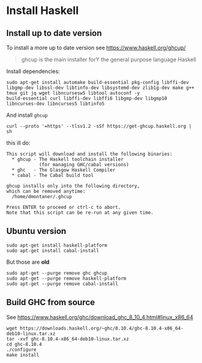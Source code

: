 # Install Haskell


## Install up to date version

To install a more up to date version see <https://www.haskell.org/ghcup/>

> ghcup is the main installer forY
> the general purpose language Haskell

Install dependencies:

    sudo apt-get install automake build-essential pkg-config libffi-dev libgmp-dev libssl-dev libtinfo-dev libsystemd-dev zlib1g-dev make g++ tmux git jq wget libncursesw5 libtool autoconf -y
    build-essential curl libffi-dev libffi6 libgmp-dev libgmp10 libncurses-dev libncurses5 libtinfo5

And install `ghcup`

    curl --proto '=https' --tlsv1.2 -sSf https://get-ghcup.haskell.org | sh

this ill do:

```
This script will download and install the following binaries:
  * ghcup - The Haskell toolchain installer
            (for managing GHC/cabal versions)
  * ghc   - The Glasgow Haskell Compiler
  * cabal - The Cabal build tool

ghcup installs only into the following directory,
which can be removed anytime:
  /home/dmontaner/.ghcup

Press ENTER to proceed or ctrl-c to abort.
Note that this script can be re-run at any given time.
```


## Ubuntu version

    sudo apt-get install haskell-platform
    sudo apt-get install cabal-install

But those are __old__

    sudo apt-get --purge remove ghc ghcup
    sudo apt-get --purge remove haskell-platform
    sudo apt-get --purge remove cabal-install


## Build GHC from source

See <https://www.haskell.org/ghc/download_ghc_8_10_4.html#linux_x86_64>

    wget https://downloads.haskell.org/~ghc/8.10.4/ghc-8.10.4-x86_64-deb10-linux.tar.xz
    tar -xvf ghc-8.10.4-x86_64-deb10-linux.tar.xz
    cd ghc-8.10.4
    ./configure 
    make install
